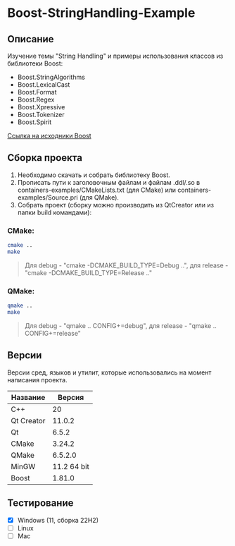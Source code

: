 # Boost-StringHandling-Example

## Описание

Изучение темы "String Handling" и примеры использования классов из библиотеки Boost:
- Boost.StringAlgorithms
- Boost.LexicalCast
- Boost.Format
- Boost.Regex
- Boost.Xpressive
- Boost.Tokenizer
- Boost.Spirit

[Ссылка на исходники Boost](https://github.com/boostorg/boost "Boost")

## Сборка проекта

1. Необходимо cкачать и собрать библиотеку Boost.
2. Прописать пути к заголовочным файлам и файлам .ddl/.so в containers-examples/СMakeLists.txt (для CMake) или containers-examples/Source.pri (для QMake).
3. Собрать проект (cборку можно производить из QtCreator или из папки build командами):

### CMake:

```bash
cmake ..
make
```
> Для debug - "cmake -DCMAKE_BUILD_TYPE=Debug ..", для release - "cmake -DCMAKE_BUILD_TYPE=Release .."

### QMake:

```bash
qmake ..
make
```
> Для debug - "qmake .. CONFIG+=debug", для release - "qmake .. CONFIG+=release"

## Версии

Версии сред, языков и утилит, которые использовались на момент написания проекта.

| Название   | Версия               |
| -----------|----------------------|
| C++        | 20                   |
| Qt Creator | 11.0.2               |
| Qt         | 6.5.2                |
| CMake      | 3.24.2               |
| QMake      | 6.5.2.0              |
| MinGW      | 11.2 64 bit          |
| Boost      | 1.81.0               |

## Тестирование

- [x] Windows (11, сборка 22H2)
- [ ] Linux
- [ ] Mac
